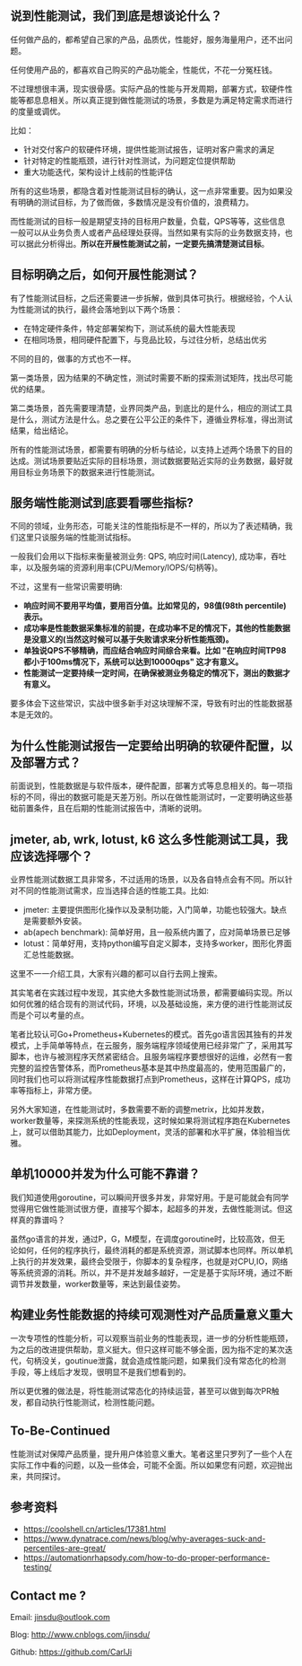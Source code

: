 
## 说到性能测试，我们到底是想谈论什么？
任何做产品的，都希望自己家的产品，品质优，性能好，服务海量用户，还不出问题。

任何使用产品的，都喜欢自己购买的产品功能全，性能优，不花一分冤枉钱。

不过理想很丰满，现实很骨感。实际产品的性能与开发周期，部署方式，软硬件性能等都息息相关。所以真正提到做性能测试的场景，多数是为满足特定需求而进行的度量或调优。

比如：

* 针对交付客户的软硬件环境，提供性能测试报告，证明对客户需求的满足
* 针对特定的性能瓶颈，进行针对性测试，为问题定位提供帮助
* 重大功能迭代，架构设计上线前的性能评估

所有的这些场景，都隐含着对性能测试目标的确认，这一点非常重要。因为如果没有明确的测试目标，为了做而做，多数情况是没有价值的，浪费精力。

而性能测试的目标一般是期望支持的目标用户数量，负载，QPS等等，这些信息一般可以从业务负责人或者产品经理处获得。当然如果有实际的业务数据支持，也可以据此分析得出。**所以在开展性能测试之前，一定要先搞清楚测试目标**。

## 目标明确之后，如何开展性能测试？
有了性能测试目标，之后还需要进一步拆解，做到具体可执行。根据经验，个人认为性能测试的执行，最终会落地到以下两个场景：

* 在特定硬件条件，特定部署架构下，测试系统的最大性能表现
* 在相同场景，相同硬件配置下，与竞品比较，与过往分析，总结出优劣

不同的目的，做事的方式也不一样。

第一类场景，因为结果的不确定性，测试时需要不断的探索测试矩阵，找出尽可能优的结果。

第二类场景，首先需要理清楚，业界同类产品，到底比的是什么，相应的测试工具是什么，测试方法是什么。总之要在公平公正的条件下，遵循业界标准，得出测试结果，给出结论。

所有的性能测试场景，都需要有明确的分析与结论，以支持上述两个场景下的目的达成。测试场景要贴近实际的目标场景，测试数据要贴近实际的业务数据，最好就用目标业务场景下的数据来进行性能测试。

## 服务端性能测试到底要看哪些指标?
不同的领域，业务形态，可能关注的性能指标是不一样的，所以为了表述精确，我们这里只谈服务端的性能测试指标。

一般我们会用以下指标来衡量被测业务: QPS, 响应时间(Latency), 成功率，吞吐率，以及服务端的资源利用率(CPU/Memory/IOPS/句柄等)。

不过，这里有一些常识需要明确:

* **响应时间不要用平均值，要用百分值。比如常见的，98值(98th percentile)表示。**
* **成功率是性能数据采集标准的前提，在成功率不足的情况下，其他的性能数据是没意义的(当然这时候可以基于失败请求来分析性能瓶颈)。**
* **单独说QPS不够精确，而应结合响应时间综合来看。比如 "在响应时间TP98都小于100ms情况下，系统可以达到10000qps" 这才有意义。**
* **性能测试一定要持续一定时间，在确保被测业务稳定的情况下，测出的数据才有意义。**

要多体会下这些常识，实战中很多新手对这块理解不深，导致有时出的性能数据基本是无效的。

## 为什么性能测试报告一定要给出明确的软硬件配置，以及部署方式？
前面说到，性能数据是与软件版本，硬件配置，部署方式等息息相关的。每一项指标的不同，得出的数据可能是天差万别。所以在做性能测试时，一定要明确这些基础前置条件，且在后期的性能测试报告中，清晰的说明。

## jmeter, ab, wrk, lotust, k6 这么多性能测试工具，我应该选择哪个？
业界性能测试数据工具非常多，不过适用的场景，以及各自特点会有不同。所以针对不同的性能测试需求，应当选择合适的性能工具。比如:

* jmeter: 主要提供图形化操作以及录制功能，入门简单，功能也较强大。缺点是需要额外安装。
* ab(apech benchmark): 简单好用，且一般系统内置了，应对简单场景已足够
* lotust：简单好用，支持python编写自定义脚本，支持多worker，图形化界面汇总性能数据。

这里不一一介绍工具，大家有兴趣的都可以自行去网上搜索。

其实笔者在实践过程中发现，其实绝大多数性能测试场景，都需要编码实现。所以如何优雅的结合现有的测试代码，环境，以及基础设施，来方便的进行性能测试反而是个可以考量的点。

笔者比较认可Go+Prometheus+Kubernetes的模式。首先go语言因其独有的并发模式，上手简单等特点，在云服务，服务端程序领域使用已经非常广了，采用其写脚本，也许与被测程序天然紧密结合。且服务端程序要想很好的运维，必然有一套完整的监控告警体系，而Prometheus基本是其中热度最高的，使用范围最广的，同时我们也可以将测试程序性能数据打点到Prometheus，这样在计算QPS，成功率等指标上，非常方便。

另外大家知道，在性能测试时，多数需要不断的调整metrix，比如并发数，worker数量等，来探测系统的性能表现，这时候如果将测试程序跑在Kubernetes上，就可以借助其能力，比如Deployment，灵活的部署和水平扩展，体验相当优雅。

## 单机10000并发为什么可能不靠谱？
我们知道使用goroutine，可以瞬间开很多并发，非常好用。于是可能就会有同学觉得用它做性能测试很方便，直接写个脚本，起超多的并发，去做性能测试。但这样真的靠谱吗？

虽然go语言的并发，通过P，G，M模型，在调度goroutine时，比较高效，但无论如何，任何的程序执行，最终消耗的都是系统资源，测试脚本也同样。所以单机上执行的并发效果，最终会受限于，你脚本的复杂程序，也就是对CPU,IO，网络等系统资源的消耗。所以，并不是并发越多越好，一定是基于实际环境，通过不断调节并发数量，worker数量等，来达到最佳姿势。


## 构建业务性能数据的持续可观测性对产品质量意义重大
一次专项性的性能分析，可以观察当前业务的性能表现，进一步的分析性能瓶颈，为之后的改进提供帮助，意义挺大。但只这样可能不够全面，因为指不定的某次迭代，句柄没关，goutinue泄露，就会造成性能问题，如果我们没有常态化的检测手段，等上线后才发现，很明显不是我们想看到的。

所以更优雅的做法是，将性能测试常态化的持续运营，甚至可以做到每次PR触发，都自动执行性能测试，检测性能问题。

## To-Be-Continued
性能测试对保障产品质量，提升用户体验意义重大。笔者这里只罗列了一些个人在实际工作中看的问题，以及一些体会，可能不全面。所以如果您有问题，欢迎抛出来，共同探讨。

## 参考资料
* https://coolshell.cn/articles/17381.html
* https://www.dynatrace.com/news/blog/why-averages-suck-and-percentiles-are-great/
* https://automationrhapsody.com/how-to-do-proper-performance-testing/

## Contact me ?

Email: jinsdu@outlook.com

Blog: <http://www.cnblogs.com/jinsdu/>

Github: <https://github.com/CarlJi>